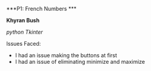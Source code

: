 ***P1: French Numbers *** 

**Khyran Bush**

*python Tkinter* 

Issues Faced:
* I had an issue making the buttons at first
* I had an issue of eliminating minimize and maximize 
